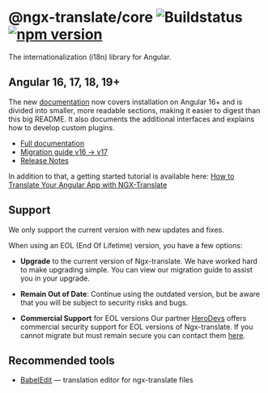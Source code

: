 # @ngx-translate/core ![Buildstatus](https://github.com/ngx-translate/core/actions/workflows/ngx-translate-test.yml/badge.svg) [![npm version](https://badge.fury.io/js/%40ngx-translate%2Fcore.svg)](https://badge.fury.io/js/%40ngx-translate%2Fcore)

The internationalization (i18n) library for Angular.
<br/>

## Angular 16, 17, 18, 19+

The new [documentation](https://ngx-translate.org/) now covers installation on
Angular 16+ and is divided into smaller, more readable sections, making it
easier to digest than this big README. It also documents the additional
interfaces and explains how to develop custom plugins.

- [Full documentation](https://ngx-translate.org)
- [Migration guide v16 -> v17](https://ngx-translate.org/getting-started/migration-guide/)
- [Release Notes](https://github.com/ngx-translate/core/releases)

In addition to that, a getting started tutorial is available here: 
[How to Translate Your Angular App with NGX-Translate](https://www.codeandweb.com/babeledit/tutorials/how-to-translate-your-angular-app-with-ngx-translate)

## Support

We only support the current version with new updates and fixes.

When using an EOL (End Of Lifetime) version, you have a few options:

- **Upgrade** to the current version of Ngx-translate. We have worked hard to make upgrading simple. You can view our migration guide to assist you in your upgrade.

- **Remain Out of Date**: Continue using the outdated version, but be aware that you will be subject to security risks and bugs.

- **Commercial Support** for EOL versions Our partner [HeroDevs](https://www.herodevs.com/support/nes-angular?utm_source=ngx-translate&utm_medium=referral&utm_campaign=angular_support_link&utm_id=NgxTranslateReferral) offers commercial security support for EOL versions of Ngx-translate. If you cannot migrate but must remain secure you can contact them [here](https://www.herodevs.com/support/nes-angular?utm_source=ngx-translate&utm_medium=referral&utm_campaign=angular_support_link&utm_id=NgxTranslateReferral).

## Recommended tools

- [BabelEdit](https://www.codeandweb.com/babeledit) — translation editor for ngx-translate files
